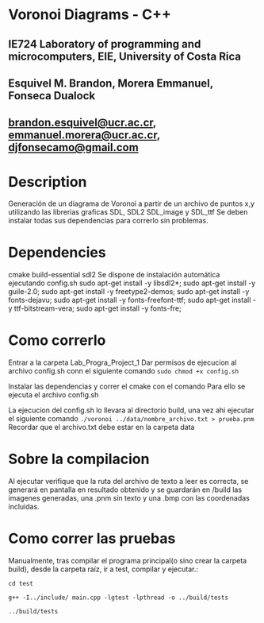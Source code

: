 # Voronoi Diagrams - C++
## IE724 Laboratory of programming and microcomputers, EIE, University of Costa Rica
## Esquivel M. Brandon, Morera Emmanuel, Fonseca Dualock
## brandon.esquivel@ucr.ac.cr, emmanuel.morera@ucr.ac.cr, djfonsecamo@gmail.com

# Description
Generación de un diagrama de Voronoi a partir de un archivo de puntos x,y utilizando las librerias graficas SDL, SDL2 SDL_image y SDL_ttf
Se deben instalar todas sus dependencias para correrlo sin problemas.

# Dependencies
cmake
build-essential
sdl2
Se dispone de instalación automática ejecutando config.sh
sudo apt-get install -y libsdl2*;
sudo apt-get install -y guile-2.0;
sudo apt-get install -y freetype2-demos;
sudo apt-get install -y fonts-dejavu;
sudo apt-get install -y fonts-freefont-ttf;
sudo apt-get install -y ttf-bitstream-vera;
sudo apt-get install -y fonts-fre;

# Como correrlo
Entrar a la carpeta Lab_Progra_Project_1
Dar permisos de ejecucion al archivo config.sh conn el siguiente comando
`sudo chmod +x config.sh`

Instalar las dependencias y correr el cmake con el comando
Para ello se ejecuta el archivo config.sh

La ejecucion del config.sh lo llevara al directorio build, una vez ahi ejecutar el siguiente comando
`./voronoi ../data/nombre_archivo.txt > prueba.pnm`
Recordar que el archivo.txt debe estar en la carpeta data

# Sobre la compilacion
Al ejecutar verifique que la ruta del archivo de texto a leer es correcta, se generará en pantalla en resultado obtenido y se guardarán en /build las imagenes generadas, una .pnm sin texto y una .bmp con las coordenadas incluidas.


# Como correr las pruebas

Manualmente, tras compilar el programa principal(o sino crear la carpeta build), desde la carpeta raíz, ir a test, compilar y ejecutar.:

`cd test`

`g++ -I../include/ main.cpp -lgtest -lpthread -o ../build/tests`

`../build/tests`
